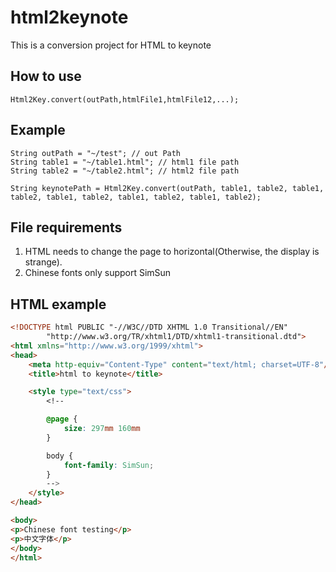 # html2keynote
This is a conversion project for HTML to keynote

## How to use
```
Html2Key.convert(outPath,htmlFile1,htmlFile12,...);
```
## Example
```
String outPath = "~/test"; // out Path
String table1 = "~/table1.html"; // html1 file path
String table2 = "~/table2.html"; // html2 file path

String keynotePath = Html2Key.convert(outPath, table1, table2, table1, table2, table1, table2, table1, table2, table1, table2);
```

## File requirements

1. HTML needs to change the page to horizontal(Otherwise, the display is strange).
2. Chinese fonts only support SimSun

## HTML example
```html
<!DOCTYPE html PUBLIC "-//W3C//DTD XHTML 1.0 Transitional//EN"
        "http://www.w3.org/TR/xhtml1/DTD/xhtml1-transitional.dtd">
<html xmlns="http://www.w3.org/1999/xhtml">
<head>
    <meta http-equiv="Content-Type" content="text/html; charset=UTF-8"/>
    <title>html to keynote</title>

    <style type="text/css">
        <!--

        @page {
            size: 297mm 160mm
        }

        body {
            font-family: SimSun;
        }
        -->
    </style>
</head>

<body>
<p>Chinese font testing</p>
<p>中文字体</p>
</body>
</html>


```